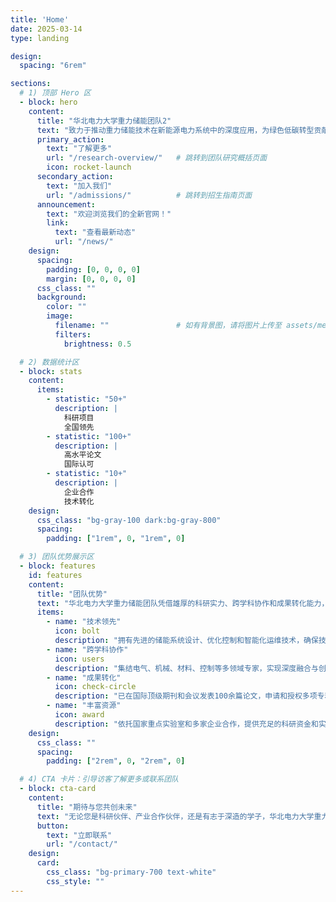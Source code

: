 ```yaml
---
title: 'Home'
date: 2025-03-14
type: landing

design:
  spacing: "6rem"

sections:
  # 1) 顶部 Hero 区
  - block: hero
    content:
      title: "华北电力大学重力储能团队2"
      text: "致力于推动重力储能技术在新能源电力系统中的深度应用，为绿色低碳转型贡献力量。"
      primary_action:
        text: "了解更多"
        url: "/research-overview/"   # 跳转到团队研究概括页面
        icon: rocket-launch
      secondary_action:
        text: "加入我们"
        url: "/admissions/"          # 跳转到招生指南页面
      announcement:
        text: "欢迎浏览我们的全新官网！"
        link:
          text: "查看最新动态"
          url: "/news/"
    design:
      spacing:
        padding: [0, 0, 0, 0]
        margin: [0, 0, 0, 0]
      css_class: ""
      background:
        color: ""
        image:
          filename: ""               # 如有背景图，请将图片上传至 assets/media/ 并在此填写文件名
          filters:
            brightness: 0.5

  # 2) 数据统计区
  - block: stats
    content:
      items:
        - statistic: "50+"
          description: |
            科研项目  
            全国领先
        - statistic: "100+"
          description: |
            高水平论文  
            国际认可
        - statistic: "10+"
          description: |
            企业合作  
            技术转化
    design:
      css_class: "bg-gray-100 dark:bg-gray-800"
      spacing:
        padding: ["1rem", 0, "1rem", 0]

  # 3) 团队优势展示区
  - block: features
    id: features
    content:
      title: "团队优势"
      text: "华北电力大学重力储能团队凭借雄厚的科研实力、跨学科协作和成果转化能力，在重力储能技术领域处于领先地位。我们的优势包括："
      items:
        - name: "技术领先"
          icon: bolt
          description: "拥有先进的储能系统设计、优化控制和智能化运维技术，确保技术始终保持前沿。"
        - name: "跨学科协作"
          icon: users
          description: "集结电气、机械、材料、控制等多领域专家，实现深度融合与创新。"
        - name: "成果转化"
          icon: check-circle
          description: "已在国际顶级期刊和会议发表100余篇论文，申请和授权多项专利，助力产业应用。"
        - name: "丰富资源"
          icon: award
          description: "依托国家重点实验室和多家企业合作，提供充足的科研资金和实践平台。"
    design:
      css_class: ""
      spacing:
        padding: ["2rem", 0, "2rem", 0]

  # 4) CTA 卡片：引导访客了解更多或联系团队
  - block: cta-card
    content:
      title: "期待与您共创未来"
      text: "无论您是科研伙伴、产业合作伙伴，还是有志于深造的学子，华北电力大学重力储能团队都欢迎您的加入。了解我们的研究进展与团队动态，请立即联系我们！"
      button:
        text: "立即联系"
        url: "/contact/"
    design:
      card:
        css_class: "bg-primary-700 text-white"
        css_style: ""
---
```


